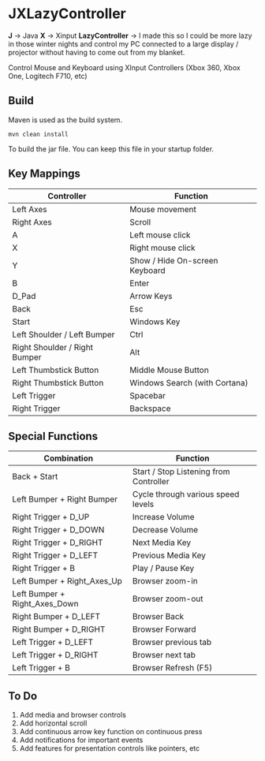# JXLazyController

**J**    -> Java
**X**    -> Xinput
**LazyController** -> I made this so I could be more lazy in those winter nights and control my PC connected to a large display / projector without having to come out from my blanket.

Control Mouse and Keyboard using XInput Controllers (Xbox 360, Xbox One, Logitech F710, etc)

## Build
Maven is used as the build system. 

    mvn clean install

To build the jar file. You can keep this file in your startup folder.

## Key Mappings
| Controller |  Function|
|--|--|
| Left Axes |  Mouse movement
Right Axes | Scroll
A | Left mouse click
X | Right mouse click
Y | Show / Hide On-screen Keyboard
B | Enter
D_Pad | Arrow Keys
Back | Esc
Start | Windows Key
Left Shoulder / Left Bumper | Ctrl 
Right Shoulder / Right Bumper | Alt 
Left Thumbstick Button | Middle Mouse Button 
Right Thumbstick Button | Windows Search (with Cortana)
Left Trigger | Spacebar 
Right Trigger | Backspace |



## Special Functions
| Combination | Function  |
|--|--|
| Back + Start | Start / Stop Listening from Controller  
 Left Bumper + Right Bumper | Cycle through various speed levels 
 Right Trigger + D_UP | Increase Volume 
 Right Trigger + D_DOWN | Decrease Volume 
 Right Trigger + D_RIGHT | Next Media Key
 Right Trigger + D_LEFT | Previous Media Key
 Right Trigger + B | Play / Pause Key
 Left Bumper + Right_Axes_Up | Browser zoom-in 
 Left Bumper + Right_Axes_Down | Browser zoom-out
 Right Bumper + D_LEFT | Browser Back
 Right Bumper + D_RIGHT | Browser Forward
 Left Trigger + D_LEFT | Browser previous tab 
 Left Trigger + D_RIGHT | Browser next tab 
 Left Trigger + B | Browser Refresh (F5) |



## To Do

1. Add media and browser controls
2. Add horizontal scroll
3. Add continuous arrow key function on continuous press
4. Add notifications for important events 
5. Add features for presentation controls like pointers, etc


